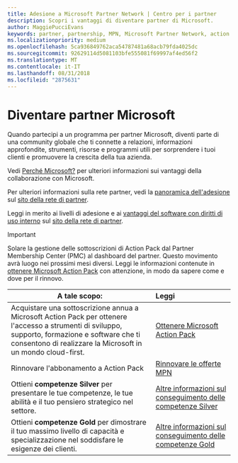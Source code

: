 ```yaml
---
title: Adesione a Microsoft Partner Network | Centro per i partner
description: Scopri i vantaggi di diventare partner di Microsoft.
author: MaggiePucciEvans
keywords: partner, partnership, MPN, Microsoft Partner Network, action pack, sottoscrizione di action pack, vantaggi, vantaggi MPN, adesione, silver, gold, competenze
ms.localizationpriority: medium
ms.openlocfilehash: 5ca936849762aca54787481a68acb79fda4025dc
ms.sourcegitcommit: 92629114d5081103bfe555081f69997af4ed56f2
ms.translationtype: MT
ms.contentlocale: it-IT
ms.lasthandoff: 08/31/2018
ms.locfileid: "2875631"
---
```

# <a name="partner-with-microsoft"></a>Diventare partner Microsoft

Quando partecipi a un programma per partner Microsoft, diventi parte di una community globale che ti connette a relazioni, informazioni approfondite, strumenti, risorse e programmi utili per sorprendere i tuoi clienti e promuovere la crescita della tua azienda. 

Vedi [Perché Microsoft?](https://partner.microsoft.com/business-opportunities/why-microsoft) per ulteriori informazioni sui vantaggi della collaborazione con Microsoft. 

Per ulteriori informazioni sulla rete partner, vedi la [panoramica dell'adesione](https://partner.microsoft.com/membership) sul [sito della rete di partner](https://partner.microsoft.com). 

Leggi in merito ai livelli di adesione e ai [vantaggi del software con diritti di uso interno](https://partner.microsoft.com/membership/internal-use-software) sul [sito della rete di partner](https://partner.microsoft.com). 

>[!IMPORTANT]
>Solare la gestione delle sottoscrizioni di Action Pack dal Partner Membership Center (PMC) al dashboard del partner. Questo movimento avrà luogo nei prossimi mesi diversi. Leggi le informazioni contenute in [ottenere Microsoft Action Pack](mpn-get-action-pack.md) con attenzione, in modo da sapere come e dove per il rinnovo.  

|**A tale scopo:**   |**Leggi**   |
|-----------------|:---------------------------|
|Acquistare una sottoscrizione annua a Microsoft Action Pack per ottenere l'accesso a strumenti di sviluppo, supporto, formazione e software che ti consentono di realizzare la Microsoft in un mondo cloud-first. | [Ottenere Microsoft Action Pack](mpn-get-action-pack.md)|
|Rinnovare l'abbonamento a Action Pack   |[Rinnovare le offerte MPN](renew-mpn-offers.md)|
|Ottieni **competenze Silver** per presentare le tue competenze, le tue abilità e il tuo pensiero strategico nel settore.|[Altre informazioni sul conseguimento delle competenze Silver](https://partner.microsoft.com/membership/competencies)|
|Ottieni **competenze Gold** per dimostrare il tuo massimo livello di capacità e specializzazione nel soddisfare le esigenze dei clienti. |[Altre informazioni sul conseguimento delle competenze Gold](https://partner.microsoft.com/membership/competencies)|




